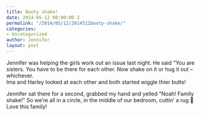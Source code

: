 ```yaml
---
title: Booty shake!
date: 2014-05-12 00:00:00 Z
permalink: "/2014/05/12/2014512booty-shake/"
categories:
- Uncategorized
author: Jennifer
layout: post
---
```


Jennifer was helping the girls work out an issue last night. He said &#8220;You are sisters. You have to be there for each other. Now shake on it or hug it out &#8211; whichever.   
Ima and Harley looked at each other and both started wiggle thier butts!

Jennifer sat there for a second, grabbed my hand and yelled &#8220;Noah! Family shake!&#8221; So we&#8217;re all in a circle, in the middle of our bedroom, cuttin&#8217; a rug 🙂  
Love this family!
